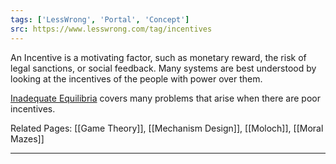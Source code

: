 ```yaml
---
tags: ['LessWrong', 'Portal', 'Concept']
src: https://www.lesswrong.com/tag/incentives
---
```


An Incentive is a motivating factor, such as monetary reward, the risk of legal sanctions, or social feedback. Many systems are best understood by looking at the incentives of the people with power over them.

[Inadequate Equilibria](https://www.lesswrong.com/s/oLGCcbnvabyibnG9d) covers many problems that arise when there are poor incentives.

Related Pages: [[Game Theory]], [[Mechanism Design]], [[Moloch]], [[Moral Mazes]]



---

